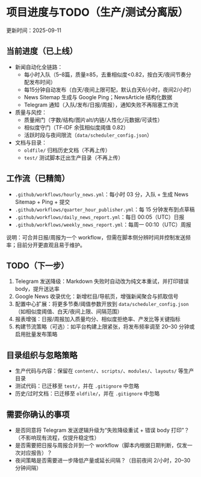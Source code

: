 # 项目进度与TODO（生产/测试分离版）

更新时间：2025-09-11

## 当前进度（已上线）
- 新闻自动化全链路：
  - 每小时入队（5–8篇，质量≥85，去重相似度<0.82，按白天/夜间节奏分配发布时间）
  - 每15分钟自动发布（白天/夜间上限可配，默认白天6/小时，夜间2/小时）
  - News Sitemap 生成与 Google Ping；NewsArticle 结构化数据
  - Telegram 通知（入队/发布/日报/周报），通知失败不再阻塞工作流
- 质量与风控：
  - 质量闸门（字数/结构/图片alt/内链/人性化/元数据/可读性）
  - 相似度守门（TF‑IDF 余弦相似度阈值 0.82）
  - 活跃时段与夜间限流（`data/scheduler_config.json`）
- 文档与目录：
  - `oldfile/` 归档历史文档（不再上传）
  - `test/` 测试脚本迁出生产目录（不再上传）

## 工作流（已精简）
- `.github/workflows/hourly_news.yml`：每小时 03 分，入队 + 生成 News Sitemap + Ping + 提交
- `.github/workflows/quarter_hour_publisher.yml`：每 15 分钟发布到点草稿
- `.github/workflows/daily_news_report.yml`：每日 00:05（UTC）日报
- `.github/workflows/weekly_news_report.yml`：每周一 00:10（UTC）周报

说明：可合并日报/周报为一个 workflow，但需在脚本侧分辨时间并控制发送频率；目前分开更直观且易于维护。

## TODO（下一步）
1) Telegram 发送降级：Markdown 失败时自动改为纯文本重试，并打印错误 body，提升送达率
2) Google News 收录优化：新增栏目/导航页，增强新闻聚合与抓取信号
3) 配置中心扩展：将更多节奏/阈值参数开放到 `data/scheduler_config.json`（如相似度阈值、白天/夜间上限、间隔范围）
4) 报表增强：日报/周报加入质量均分、相似度拒绝率、产发比等关键指标
5) 构建节流策略（可选）：如平台构建上限紧张，将发布频率调至 20–30 分钟或启用批量发布策略

## 目录组织与忽略策略
- 生产代码与内容：保留在 `content/`、`scripts/`、`modules/`、`layouts/` 等生产目录
- 测试代码：已迁移至 `test/`，并在 `.gitignore` 中忽略
- 历史/过时文档：已迁移至 `oldfile/`，并在 `.gitignore` 中忽略

## 需要你确认的事项
- 是否同意将 Telegram 发送逻辑升级为“失败降级重试 + 错误 body 打印”？（不影响现有流程，仅提升稳定性）
- 是否需要把日报与周报合并到一个 workflow（脚本内根据日期判断，仅发一次对应报告）？
- 夜间策略是否需要进一步降低产量或延长间隔？（目前夜间 2/小时，20–30 分钟间隔）

